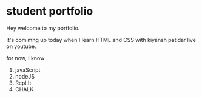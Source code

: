 # student portfolio

Hey welcome to my portfolio. 

 It's comimng up today when I learn HTML and CSS with kiyansh patidar live on youtube. 

 for now, I know

 1. javaScript
 1. nodeJS
 1. Repl.It
 1. CHALK